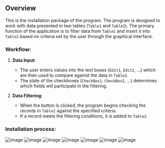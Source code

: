 

## Overview
This is the installation package of the program. The program is designed to work with data presented in two tables (`Table1` and `Table2`). The primary function of the application is to filter data from `Table1` and insert it into `Table2` based on criteria set by the user through the graphical interface.

### Workflow:
1. **Data Input**:
   - The user enters values into the text boxes (`Edit1`, `Edit2`, ...) which are then used to compare against the data in `Table1`.
   - The state of the checkboxes (`CheckBox1`, `CheckBox2`, ...) determines which fields will participate in the filtering.

2. **Data Filtering**:
   - When the button is clicked, the program begins checking the records in `Table1` against the specified criteria.
   - If a record meets the filtering conditions, it is added to `Table2`.
  
### Installation process:
![image](https://github.com/user-attachments/assets/2814c728-44ec-4610-9c61-320fd3ef6c9c)
![image](https://github.com/user-attachments/assets/a0c4b57a-994e-4b00-96e1-df547aa5a743)
![image](https://github.com/user-attachments/assets/3ff470a6-032b-4bfa-8cf4-c21c7d766c2d)
![image](https://github.com/user-attachments/assets/9ed2e989-a357-498b-a036-14808dfaf019)
![image](https://github.com/user-attachments/assets/61a3d0c9-e65b-42db-ad4a-4d7eaf4afae1)
![image](https://github.com/user-attachments/assets/4927d537-7d34-487d-ba13-e903df001af3)
![image](https://github.com/user-attachments/assets/b027c97c-ae54-4050-9381-abea807f1711)
